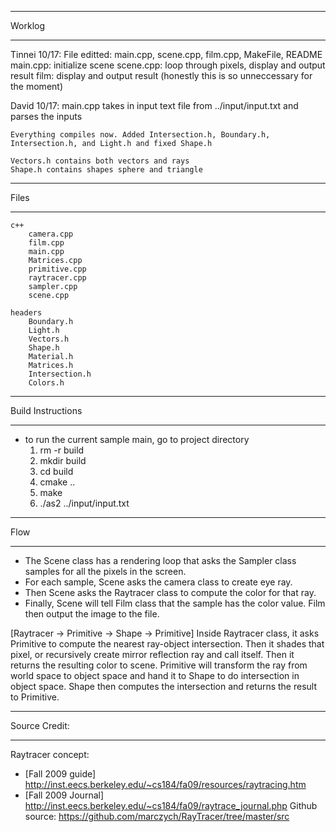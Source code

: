 ****************************************************
 Worklog
****************************************************
Tinnei 10/17:
	File editted: main.cpp, scene.cpp, film.cpp, MakeFile, README
	main.cpp: initialize scene
	scene.cpp: loop through pixels, display and output result
	film: display and output result (honestly this is so unneccessary for the moment)

David 10/17:
    main.cpp takes in input text file from ../input/input.txt and parses the inputs
    
    Everything compiles now. Added Intersection.h, Boundary.h, Intersection.h, and Light.h and fixed Shape.h
    
    Vectors.h contains both vectors and rays
    Shape.h contains shapes sphere and triangle
    
****************************************************
Files
****************************************************
    c++
        camera.cpp
		film.cpp
        main.cpp
		Matrices.cpp
		primitive.cpp
		raytracer.cpp
		sampler.cpp
		scene.cpp
        
    headers
        Boundary.h
        Light.h
        Vectors.h
        Shape.h
        Material.h
        Matrices.h
        Intersection.h
        Colors.h

****************************************************
Build Instructions
****************************************************
- to run the current sample main, go to project directory
	1) rm -r build
	2) mkdir build
	3) cd build
	4) cmake ..
	5) make 
	6) ./as2 ../input/input.txt

****************************************************
 Flow
****************************************************
- The Scene class has a rendering loop that asks the Sampler class samples for all the pixels in the screen.
- For each sample, Scene asks the camera class to create eye ray. 
- Then Scene asks the Raytracer class to compute the color for that ray.
- Finally, Scene will tell Film class that the sample has the color value. Film then output the image to the file.

[Raytracer -> Primitive -> Shape -> Primitive]
Inside Raytracer class, it asks Primitive to compute the nearest ray-object intersection. Then it shades that pixel, or recursively create mirror reflection ray and call itself.
Then it returns the resulting color to scene. Primitive will transform the ray from world space to object space and hand it to Shape to do intersection in object space.
Shape then computes the intersection and returns the result to Primitive.

****************************************************
 Source Credit: 
****************************************************
Raytracer concept:
- [Fall 2009 guide] 
	http://inst.eecs.berkeley.edu/~cs184/fa09/resources/raytracing.htm
- [Fall 2009 Journal]
	http://inst.eecs.berkeley.edu/~cs184/fa09/raytrace_journal.php
Github source:
https://github.com/marczych/RayTracer/tree/master/src
